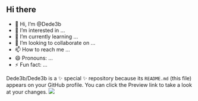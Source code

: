 ## Hi there

- 👋 Hi, I’m @Dede3b
- 👀 I’m interested in ...
- 🌱 I’m currently learning ...
- 💞️ I’m looking to collaborate on ...
- 📫 How to reach me ...
- 😄 Pronouns: ...
- ⚡ Fun fact: ...

Dede3b/Dede3b is a ✨ special ✨ repository because its `README.md` (this file) appears on your GitHub profile.
You can click the Preview link to take a look at your changes.
![](https://www.comprenautica.com.br/custom/domain_1/image_files/ckeditor/sitemgr_Medina%20voando%20na%20%C3%A1gua%20com%20prancha%20ao%20seu%20lado%20de%20p%C3%A9.jpg)

